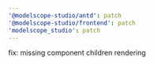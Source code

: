 ```yaml
---
'@modelscope-studio/antd': patch
'@modelscope-studio/frontend': patch
'modelscope_studio': patch
---
```


fix: missing component children rendering
